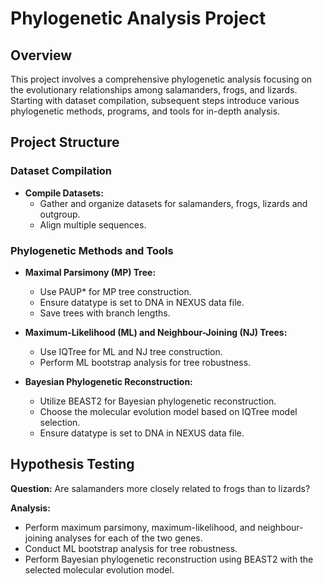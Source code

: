 # Phylogenetic Analysis Project

## Overview

This project involves a comprehensive phylogenetic analysis focusing on the evolutionary relationships among salamanders, frogs, and lizards. Starting with dataset compilation, subsequent steps introduce various phylogenetic methods, programs, and tools for in-depth analysis.

## Project Structure

### Dataset Compilation

- **Compile Datasets:**
  - Gather and organize datasets for salamanders, frogs, lizards and outgroup.
  - Align multiple sequences.

### Phylogenetic Methods and Tools

- **Maximal Parsimony (MP) Tree:**
  - Use PAUP* for MP tree construction.
  - Ensure datatype is set to DNA in NEXUS data file.
  - Save trees with branch lengths.

- **Maximum-Likelihood (ML) and Neighbour-Joining (NJ) Trees:**
  - Use IQTree for ML and NJ tree construction.
  - Perform ML bootstrap analysis for tree robustness.

- **Bayesian Phylogenetic Reconstruction:**
  - Utilize BEAST2 for Bayesian phylogenetic reconstruction.
  - Choose the molecular evolution model based on IQTree model selection.
  - Ensure datatype is set to DNA in NEXUS data file.

## Hypothesis Testing

**Question:**
Are salamanders more closely related to frogs than to lizards?

**Analysis:**
- Perform maximum parsimony, maximum-likelihood, and neighbour-joining analyses for each of the two genes.
- Conduct ML bootstrap analysis for tree robustness.
- Perform Bayesian phylogenetic reconstruction using BEAST2 with the selected molecular evolution model.
